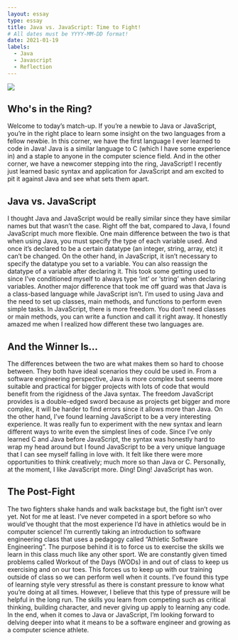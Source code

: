 ```yaml
---
layout: essay
type: essay
title: Java vs. JavaScript: Time to Fight!
# All dates must be YYYY-MM-DD format!
date: 2021-01-19
labels:
  - Java
  - Javascript
  - Reflection
---
```


<img class="ui medium left floated image" src="boxing.jpg">

## Who's in the Ring?

Welcome to today’s match-up. If you’re a newbie to Java or JavaScript, you’re in the right place to learn some insight on the two languages from a fellow newbie. In this corner, we have the first language I ever learned to code in Java! Java is a similar language to C (which I have some experience in) and a staple to anyone in the computer science field. And in the other corner, we have a newcomer stepping into the ring, JavaScript! I recently just learned basic syntax and application for JavaScript and am excited to pit it against Java and see what sets them apart. 

## Java vs. JavaScript 

I thought Java and JavaScript would be really similar since they have similar names but that wasn’t the case. Right off the bat, compared to Java, I found JavaScript much more flexible. One main difference between the two is that when using Java, you must specify the type of each variable used. And once it’s declared to be a certain datatype (an integer, string, array, etc) it can’t be changed. On the other hand, in JavaScript, it isn’t necessary to specify the datatype you set to a variable. You can also reassign the datatype of a variable after declaring it. This took some getting used to since I’ve conditioned myself to always type ‘int’ or ‘string’ when declaring variables. Another major difference that took me off guard was that Java is a class-based language while JavaScript isn’t. I’m used to using Java and the need to set up classes, main methods, and functions to perform even simple tasks. In JavaScript, there is more freedom. You don’t need classes or main methods, you can write a function and call it right away. It honestly amazed me when I realized how different these two languages are. 


## And the Winner Is...
 
The differences between the two are what makes them so hard to choose between. They both have ideal scenarios they could be used in. From a software engineering perspective, Java is more complex but seems more suitable and practical for bigger projects with lots of code that would benefit from the rigidness of the Java syntax. The freedom JavaScript provides is a double-edged sword because as projects get bigger and more complex, it will be harder to find errors since it allows more than Java. On the other hand, I’ve found learning JavaScript to be a very interesting experience. It was really fun to experiment with the new syntax and learn different ways to write even the simplest lines of code. Since I’ve only learned C and Java before JavaScript, the syntax was honestly hard to wrap my head around but I found JavaScript to be a very unique language that I can see myself falling in love with. It felt like there were more opportunities to think creatively; much more so than Java or C. Personally, at the moment, I like JavaScript more. Ding! Ding! JavaScript has won.

## The Post-Fight

The two fighters shake hands and walk backstage but, the fight isn’t over yet. Not for me at least. I’ve never competed in a sport before so who would’ve thought that the most experience I’d have in athletics would be in computer science! I’m currently taking an introduction to software engineering class that uses a pedagogy called “Athletic Software Engineering”. The purpose behind it is to force us to exercise the skills we learn in this class much like any other sport. We are constantly given timed problems called Workout of the Days (WODs) in and out of class to keep us exercising and on our toes. This forces us to keep up with our training outside of class so we can perform well when it counts. I’ve found this type of learning style very stressful as there is constant pressure to know what you’re doing at all times. However, I believe that this type of pressure will be helpful in the long run. The skills you learn from competing such as critical thinking, building character, and never giving up apply to learning any code. In the end, when it comes to Java or JavaScript, I’m looking forward to delving deeper into what it means to be a software engineer and growing as a computer science athlete. 
 
